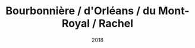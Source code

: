 ---
title: Bourbonnière / d'Orléans / du Mont-Royal / Rachel
date: '2018'
type: ruelle_verte
district: rosemont
position: { lng: -73.55826452136435, lat: 45.55317108389619 }
---